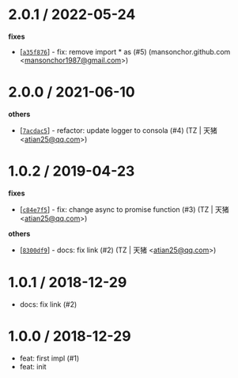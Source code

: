 
2.0.1 / 2022-05-24
==================

**fixes**
  * [[`a35f876`](http://github.com/node-modules/common-bin-plus/commit/a35f87644fb33ffbd410d7556e79e374dcb293e1)] - fix: remove import * as (#5) (mansonchor.github.com <<mansonchor1987@gmail.com>>)

2.0.0 / 2021-06-10
==================

**others**
  * [[`7acdac5`](http://github.com/node-modules/common-bin-plus/commit/7acdac5a1b506bbbd065e08533e8aa8c170cc897)] - refactor: update logger to consola (#4) (TZ | 天猪 <<atian25@qq.com>>)

1.0.2 / 2019-04-23
==================

**fixes**
  * [[`c84e7f5`](http://github.com/node-modules/common-bin-plus/commit/c84e7f5073c2e538dad3723106682b3136a06e3c)] - fix: change async to promise function (#3) (TZ | 天猪 <<atian25@qq.com>>)

**others**
  * [[`8300df9`](http://github.com/node-modules/common-bin-plus/commit/8300df970c94705a2e233aff3635a29b0bd845aa)] - docs: fix link (#2) (TZ | 天猪 <<atian25@qq.com>>)

1.0.1 / 2018-12-29
==================

  * docs: fix link (#2)

1.0.0 / 2018-12-29
==================

  * feat: first impl (#1)
  * feat: init
